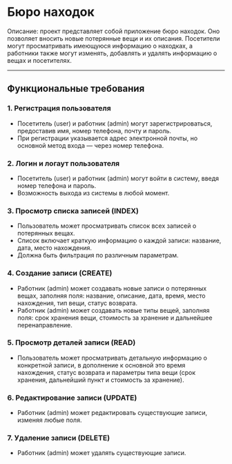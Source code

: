 ﻿# Бюро находок
Описание: проект представляет собой приложение бюро находок. Оно позволяет вносить новые потерянные вещи и их описания. Посетители могут просматривать имеющуюся информацию о находках, а работники также могут изменять, добавлять и удалять информацию о вещах и посетителях.
***
## Функциональные требования
### 1. Регистрация пользователя
* Посетитель (user) и работник (admin) могут зарегистрироваться, предоставив имя, номер телефона, почту и пароль.
* При регистрации указывается адрес электронной почты, но основной метод входа — через номер телефона.
### 2. Логин и логаут пользователя
* Посетитель (user) и работник (admin) могут войти в систему, введя номер телефона и пароль.
* Возможность выхода из системы в любой момент.
### 3. Просмотр списка записей (INDEX)
* Пользователь может просматривать список всех записей о потерянных вещах.
* Список включает краткую информацию о каждой записи: название, дата, место нахождения.
* Должна быть фильтрация по различным параметрам. 
### 4. Создание записи (CREATE)
* Работник (admin) может создавать новые записи о потерянных вещах, заполняя поля: название, описание, дата, время, место нахождения, тип вещи, статус возврата.
* Работник (admin) может создавать новые типы вещей, заполняя поля: срок хранения вещи, стоимость за хранение и дальнейшее перенаправление.
### 5. Просмотр деталей записи (READ)
* Пользователь может просматривать детальную информацию о конкретной записи, в дополнение к основной это время нахождения, статус возврата и параметры типа вещи (срок хранения, дальнейший пункт и стоимость за хранение). 
### 6. Редактирование записи (UPDATE)
* Работник (admin) может редактировать существующие записи, изменяя любые поля.
### 7. Удаление записи (DELETE)
* Работник (admin) может удалять существующие записи.